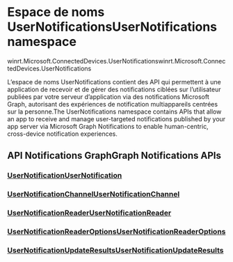 # <a name="usernotifications-namespace"></a><span data-ttu-id="61b86-101">Espace de noms UserNotifications</span><span class="sxs-lookup"><span data-stu-id="61b86-101">UserNotifications namespace</span></span>
<span data-ttu-id="61b86-102">winrt.Microsoft.ConnectedDevices.UserNotifications</span><span class="sxs-lookup"><span data-stu-id="61b86-102">winrt.Microsoft.ConnectedDevices.UserNotifications</span></span>

<span data-ttu-id="61b86-103">L’espace de noms UserNotifications contient des API qui permettent à une application de recevoir et de gérer des notifications ciblées sur l’utilisateur publiées par votre serveur d’application via des notifications Microsoft Graph, autorisant des expériences de notification multiappareils centrées sur la personne.</span><span class="sxs-lookup"><span data-stu-id="61b86-103">The UserNotifications namespace contains APIs that allow an app to receive and manage user-targeted notifications published by your app server via Microsoft Graph Notifications to enable human-centric, cross-device notification experiences.</span></span> 

## <a name="graph-notifications-apis"></a><span data-ttu-id="61b86-104">API Notifications Graph</span><span class="sxs-lookup"><span data-stu-id="61b86-104">Graph Notifications APIs</span></span>

### <a name="usernotificationusernotificationmd"></a>[<span data-ttu-id="61b86-105">UserNotification</span><span class="sxs-lookup"><span data-stu-id="61b86-105">UserNotification</span></span>](userNotification.md)
### <a name="usernotificationchannelusernotificationchannelmd"></a>[<span data-ttu-id="61b86-106">UserNotificationChannel</span><span class="sxs-lookup"><span data-stu-id="61b86-106">UserNotificationChannel</span></span>](userNotificationChannel.md)
### <a name="usernotificationreaderusernotificationreadermd"></a>[<span data-ttu-id="61b86-107">UserNotificationReader</span><span class="sxs-lookup"><span data-stu-id="61b86-107">UserNotificationReader</span></span>](userNotificationReader.md)
### <a name="usernotificationreaderoptionsusernotificationreaderoptionsmd"></a>[<span data-ttu-id="61b86-108">UserNotificationReaderOptions</span><span class="sxs-lookup"><span data-stu-id="61b86-108">UserNotificationReaderOptions</span></span>](userNotificationReaderOptions.md)
### <a name="usernotificationupdateresultsusernotificationupdateresultsmd"></a>[<span data-ttu-id="61b86-109">UserNotificationUpdateResults</span><span class="sxs-lookup"><span data-stu-id="61b86-109">UserNotificationUpdateResults</span></span>](userNotificationUpdateResults.md)
